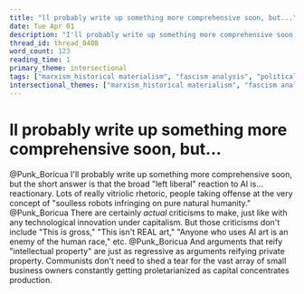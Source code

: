 ```yaml
---
title: "ll probably write up something more comprehensive soon, but..."
date: Tue Apr 01
description: "I'll probably write up something more comprehensive soon, but the short answer is that the broad 'left liberal' reaction to AI is... reactionary."
thread_id: thread_0408
word_count: 123
reading_time: 1
primary_theme: intersectional
tags: ["marxism_historical materialism", "fascism analysis", "political economy", "cultural criticism"]
intersectional_themes: ["marxism_historical materialism", "fascism analysis", "political economy", "cultural criticism"]
---
```


# ll probably write up something more comprehensive soon, but...

@Punk_Boricua I'll probably write up something more comprehensive soon, but the short answer is that the broad "left liberal" reaction to AI is... reactionary. Lots of really vitriolic rhetoric, people taking offense at the very concept of "soulless robots infringing on pure natural humanity." @Punk_Boricua There are certainly *actual* criticisms to make, just like with any technological innovation under capitalism. But those criticisms don't include "This is gross," "This isn't REAL art," "Anyone who uses AI art is an enemy of the human race," etc. @Punk_Boricua And arguments that reify "intellectual property" are just as regressive as arguments reifying private property. Communists don't need to shed a tear for the vast array of small business owners constantly getting proletarianized as capital concentrates production.